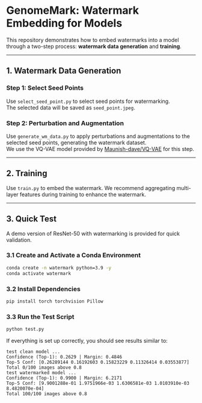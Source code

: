 # GenomeMark: Watermark Embedding for Models

This repository demonstrates how to embed watermarks into a model through a two-step process: **watermark data generation** and **training**.

---

## 1. Watermark Data Generation

### Step 1: Select Seed Points  
Use `select_seed_point.py` to select seed points for watermarking.  
The selected data will be saved as `seed_point.jpeg`.

### Step 2: Perturbation and Augmentation  
Use `generate_wm_data.py` to apply perturbations and augmentations to the selected seed points, generating the watermark dataset.  
We use the VQ-VAE model provided by [Maunish-dave/VQ-VAE](https://github.com/Maunish-dave/VQ-VAE) for this step.

---

## 2. Training
Use `train.py` to embed the watermark. We recommend aggregating multi-layer features during training to enhance the watermark.

---

## 3. Quick Test

A demo version of ResNet-50 with watermarking is provided for quick validation.

### 3.1 Create and Activate a Conda Environment
```bash
conda create -n watermark python=3.9 -y
conda activate watermark
````

### 3.2 Install Dependencies

```bash
pip install torch torchvision Pillow
```

### 3.3 Run the Test Script

```bash
python test.py
```

If everything is set up correctly, you should see results similar to:

```
test clean model ...
Confidence (Top-1): 0.2629 | Margin: 0.4846
Top-5 Conf: [0.26289144 0.16192603 0.15823229 0.11326414 0.03553877]
Total 0/100 images above 0.8
test watermarked model ...
Confidence (Top-1): 0.9900 | Margin: 6.2171
Top-5 Conf: [9.9001288e-01 1.9751966e-03 1.6306581e-03 1.0103910e-03 8.4820070e-04]
Total 100/100 images above 0.8
```
